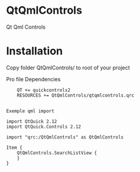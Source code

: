 # QtQmlControls
Qt Qml Controls

Installation
=====

Copy folder QtQmlControls/ to root of your project

Pro file Dependencies

```
    QT += quickcontrols2
    RESOURCES += QtQmlControls/qtqmlcontrols.qrc


Exemple qml import

```
    import QtQuick 2.12
    import QtQuick.Controls 2.12

    import "qrc:/QtQmlControls" as QtQmlControls

    Item {
        QtQmlControls.SearchListView {
        }
    }
